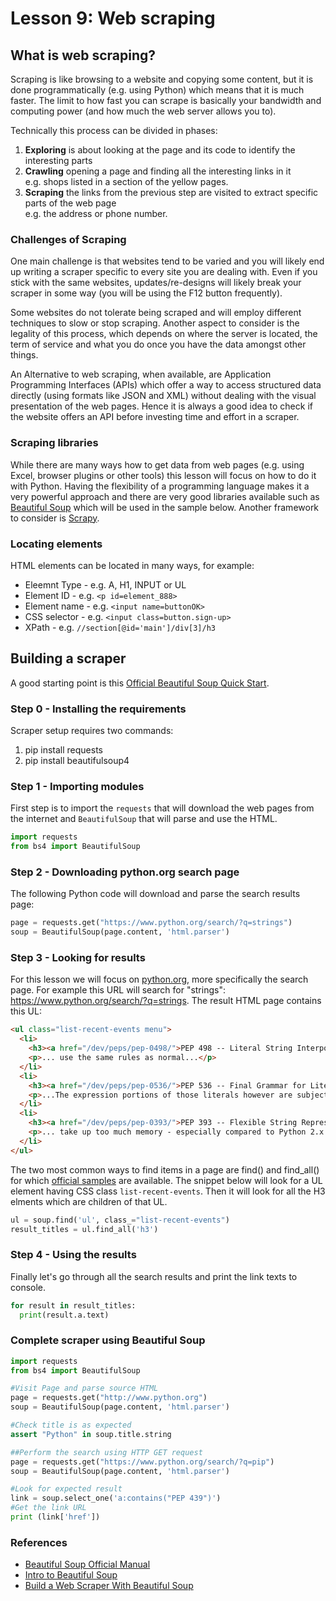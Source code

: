 # Lesson 9: Web scraping

## What is web scraping?

Scraping is like browsing to a website and copying some content, but it is done programmatically (e.g. using Python) which means that it is much faster. The limit to how fast you can scrape is basically your bandwidth and computing power (and how much the web server allows you to). 

Technically this process can be divided in phases:

1.  __Exploring__ is about looking at the page and its code to identify the interesting parts  
1.  __Crawling__ opening a page and finding all the interesting links in it  
e.g. shops listed in a section of the yellow pages. 
1.  __Scraping__ the links from the previous step are visited to extract specific parts of the web page  
e.g. the address or phone number.

### Challenges of Scraping
One main challenge is that websites tend to be varied and you will likely end up writing a scraper specific to every site you are dealing with. Even if you stick with the same websites, updates/re-designs will likely break your scraper in some way (you will be using the F12 button frequently). 

Some websites do not tolerate being scraped and will employ different techniques to slow or stop scraping. Another aspect to consider is the legality of this process, which depends on where the server is located, the term of service and what you do once you have the data amongst other things.

An Alternative to web scraping, when available, are Application Programming Interfaces (APIs) which offer a way to access structured data directly (using formats like JSON and XML) without dealing with the visual presentation of the web pages. Hence it is always a good idea to check if the website offers an API before investing time and effort in a scraper.

### Scraping libraries
While there are many ways how to get data from web pages (e.g. using Excel, browser plugins or other tools) this lesson will focus on how to do it with Python. Having the flexibility of a programming language makes it a very powerful approach and there are very good libraries available such as [Beautiful Soup](https://www.crummy.com/software/BeautifulSoup/bs4/doc/) which will be used in the sample below. Another framework to consider is [Scrapy](https://scrapy.org/).

### Locating elements 
HTML elements can be located in many ways, for example:
* Eleemnt Type - e.g. A, H1, INPUT or UL
* Element ID - e.g. ```<p id=element_888>```
* Element name - e.g. ```<input name=buttonOK>```
* CSS selector - e.g. ```<input class=button.sign-up>```
* XPath - e.g. ```//section[@id='main']/div[3]/h3```

## Building a scraper
A good starting point is this [Official Beautiful Soup Quick Start](https://www.crummy.com/software/BeautifulSoup/bs4/doc/#quick-start).

### Step 0 - Installing the requirements
Scraper setup requires two commands:
1.  pip install requests
1.  pip install beautifulsoup4

### Step 1 - Importing modules
First step is to import the ```requests``` that will download the web pages from the internet and ```BeautifulSoup``` that will parse and use the HTML.

```python
import requests
from bs4 import BeautifulSoup
```

### Step 2 - Downloading python.org search page
The following Python code will download and parse the search results page:

```python
page = requests.get("https://www.python.org/search/?q=strings")
soup = BeautifulSoup(page.content, 'html.parser')
```

### Step 3 - Looking for results
For this lesson we will focus on [python.org](https://python.org), more specifically the search page. For example this URL will search for "strings": https://www.python.org/search/?q=strings. The result HTML page contains this UL:

```html
<ul class="list-recent-events menu">
  <li>
    <h3><a href="/dev/peps/pep-0498/">PEP 498 -- Literal String Interpolation</a></h3>
    <p>... use the same rules as normal...</p>
  </li>
  <li>
    <h3><a href="/dev/peps/pep-0536/">PEP 536 -- Final Grammar for Literal String Interpolation</a></h3>
    <p>...The expression portions of those literals however are subject to certain restrictions...</p>
  </li>
  <li>
    <h3><a href="/dev/peps/pep-0393/">PEP 393 -- Flexible String Representation</a></h3>
    <p>... take up too much memory - especially compared to Python 2.x...</p>
  </li>
</ul>
```

The two most common ways to find items in a page are find() and find_all() for which [official samples](https://www.crummy.com/software/BeautifulSoup/bs4/doc/#searching-the-tree) are available. The snippet below will look for a UL element having CSS class ```list-recent-events```. Then it will look for all the H3 elments which are children of that UL.

```python
ul = soup.find('ul', class_="list-recent-events") 
result_titles = ul.find_all('h3')
```

### Step 4 - Using the results
Finally let's go through all the search results and print the link texts to console.

```python
for result in result_titles:
  print(result.a.text)
```

### Complete scraper using Beautiful Soup

```python
import requests
from bs4 import BeautifulSoup

#Visit Page and parse source HTML
page = requests.get("http://www.python.org")
soup = BeautifulSoup(page.content, 'html.parser')

#Check title is as expected
assert "Python" in soup.title.string

##Perform the search using HTTP GET request
page = requests.get("https://www.python.org/search/?q=pip")
soup = BeautifulSoup(page.content, 'html.parser')

#Look for expected result
link = soup.select_one('a:contains("PEP 439")')
#Get the link URL
print (link['href'])
```
### References
* [Beautiful Soup Official Manual](https://www.crummy.com/software/BeautifulSoup/bs4/doc/)
* [Intro to Beautiful Soup](https://programminghistorian.org/en/lessons/intro-to-beautiful-soup)
* [Build a Web Scraper With Beautiful Soup](https://realpython.com/beautiful-soup-web-scraper-python/)
